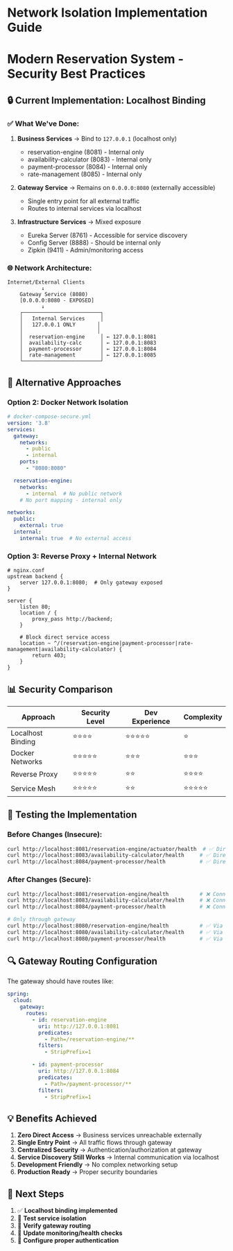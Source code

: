 # Network Isolation Implementation Guide
# Modern Reservation System - Security Best Practices

## 🔒 Current Implementation: Localhost Binding

### ✅ What We've Done:
1. **Business Services** → Bind to `127.0.0.1` (localhost only)
   - reservation-engine (8081) - Internal only
   - availability-calculator (8083) - Internal only
   - payment-processor (8084) - Internal only
   - rate-management (8085) - Internal only

2. **Gateway Service** → Remains on `0.0.0.0:8080` (externally accessible)
   - Single entry point for all external traffic
   - Routes to internal services via localhost

3. **Infrastructure Services** → Mixed exposure
   - Eureka Server (8761) - Accessible for service discovery
   - Config Server (8888) - Should be internal only
   - Zipkin (9411) - Admin/monitoring access

### 🌐 Network Architecture:

```
Internet/External Clients
           ↓
    Gateway Service (8080)
    [0.0.0.0:8080 - EXPOSED]
           ↓
    ┌─────────────────────────┐
    │   Internal Services     │
    │   127.0.0.1 ONLY       │
    │                        │
    │  reservation-engine     │ ← 127.0.0.1:8081
    │  availability-calc      │ ← 127.0.0.1:8083
    │  payment-processor      │ ← 127.0.0.1:8084
    │  rate-management        │ ← 127.0.0.1:8085
    └─────────────────────────┘
```

## 🔧 Alternative Approaches

### Option 2: Docker Network Isolation
```yaml
# docker-compose-secure.yml
version: '3.8'
services:
  gateway:
    networks:
      - public
      - internal
    ports:
      - "8080:8080"

  reservation-engine:
    networks:
      - internal  # No public network
    # No port mapping - internal only

networks:
  public:
    external: true
  internal:
    internal: true  # No external access
```

### Option 3: Reverse Proxy + Internal Network
```nginx
# nginx.conf
upstream backend {
    server 127.0.0.1:8080;  # Only gateway exposed
}

server {
    listen 80;
    location / {
        proxy_pass http://backend;
    }

    # Block direct service access
    location ~ ^/(reservation-engine|payment-processor|rate-management|availability-calculator) {
        return 403;
    }
}
```

## 📊 Security Comparison

| Approach | Security Level | Dev Experience | Complexity |
|----------|---------------|----------------|------------|
| Localhost Binding | ⭐⭐⭐⭐ | ⭐⭐⭐⭐⭐ | ⭐ |
| Docker Networks | ⭐⭐⭐⭐⭐ | ⭐⭐⭐ | ⭐⭐⭐ |
| Reverse Proxy | ⭐⭐⭐⭐⭐ | ⭐⭐ | ⭐⭐⭐⭐ |
| Service Mesh | ⭐⭐⭐⭐⭐ | ⭐⭐ | ⭐⭐⭐⭐⭐ |

## 🚀 Testing the Implementation

### Before Changes (Insecure):
```bash
curl http://localhost:8081/reservation-engine/actuator/health  # ✅ Direct access
curl http://localhost:8083/availability-calculator/health     # ✅ Direct access
curl http://localhost:8084/payment-processor/health           # ✅ Direct access
```

### After Changes (Secure):
```bash
curl http://localhost:8081/reservation-engine/health          # ❌ Connection refused
curl http://localhost:8083/availability-calculator/health     # ❌ Connection refused
curl http://localhost:8084/payment-processor/health           # ❌ Connection refused

# Only through gateway
curl http://localhost:8080/reservation-engine/health          # ✅ Via gateway
curl http://localhost:8080/availability-calculator/health     # ✅ Via gateway
curl http://localhost:8080/payment-processor/health           # ✅ Via gateway
```

## 🔍 Gateway Routing Configuration

The gateway should have routes like:
```yaml
spring:
  cloud:
    gateway:
      routes:
        - id: reservation-engine
          uri: http://127.0.0.1:8081
          predicates:
            - Path=/reservation-engine/**
          filters:
            - StripPrefix=1

        - id: payment-processor
          uri: http://127.0.0.1:8084
          predicates:
            - Path=/payment-processor/**
          filters:
            - StripPrefix=1
```

## 💡 Benefits Achieved

1. **Zero Direct Access** → Business services unreachable externally
2. **Single Entry Point** → All traffic flows through gateway
3. **Centralized Security** → Authentication/authorization at gateway
4. **Service Discovery Still Works** → Internal communication via localhost
5. **Development Friendly** → No complex networking setup
6. **Production Ready** → Proper security boundaries

## 🎯 Next Steps

1. ✅ **Localhost binding implemented**
2. 🔄 **Test service isolation**
3. 🔄 **Verify gateway routing**
4. 🔄 **Update monitoring/health checks**
5. 🔄 **Configure proper authentication**
